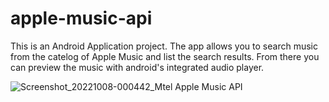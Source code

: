 # apple-music-api

This is an Android Application project. The app allows you to search music from the catelog of Apple Music and list the search results. From there you can preview the music with android's integrated audio player.

![Screenshot_20221008-000442_Mtel Apple Music API](https://user-images.githubusercontent.com/24262703/194612888-eb362b1f-c4bc-4743-a795-dcfaded25fb0.jpg)
